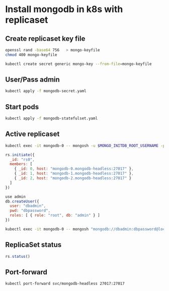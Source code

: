 # Install mongodb in k8s with replicaset

## Create replicaset key file
```bash
openssl rand -base64 756   > mongo-keyfile
chmod 400 mongo-keyfile
```

```bash
kubectl create secret generic mongo-key --from-file=mongo-keyfile
```

## User/Pass admin
```bash
kubectl apply -f mongodb-secret.yaml
```

## Start pods
```bash
kubectl apply -f mongodb-statefulset.yaml
```

## Active replicaset
```bash
kubectl exec -it mongodb-0 -- mongosh -u $MONGO_INITDB_ROOT_USERNAME -p $MONGO_INITDB_ROOT_PASSWORD
```

```javascript
rs.initiate({
  _id: "rs0",
  members: [
    { _id: 0, host: "mongodb-0.mongodb-headless:27017" },
    { _id: 1, host: "mongodb-1.mongodb-headless:27017" },
    { _id: 2, host: "mongodb-2.mongodb-headless:27017" }
  ]
})

use admin
db.createUser({
  user: "dbadmin",
  pwd: "dbpassword",
  roles: [ { role: "root", db: "admin" } ]
})
```

```bash
kubectl exec -it mongodb-0 -- mongosh "mongodb://dbadmin:dbpassword@localhost:27017/admin?replicaSet=rs0
```

## ReplicaSet status
```javascript
rs.status()
```

## Port-forward
```bash
kubectl port-forward svc/mongodb-headless 27017:27017
```

